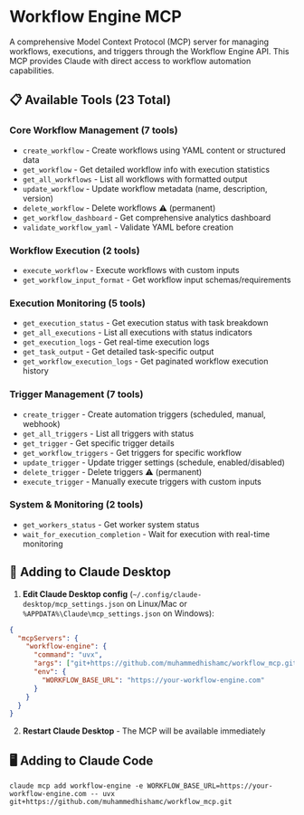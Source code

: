 # Workflow Engine MCP

A comprehensive Model Context Protocol (MCP) server for managing workflows, executions, and triggers through the Workflow Engine API. This MCP provides Claude with direct access to workflow automation capabilities.

## 📋 Available Tools (23 Total)

### **Core Workflow Management (7 tools)**
- `create_workflow` - Create workflows using YAML content or structured data
- `get_workflow` - Get detailed workflow info with execution statistics  
- `get_all_workflows` - List all workflows with formatted output
- `update_workflow` - Update workflow metadata (name, description, version)
- `delete_workflow` - Delete workflows ⚠️ (permanent)
- `get_workflow_dashboard` - Get comprehensive analytics dashboard
- `validate_workflow_yaml` - Validate YAML before creation

### **Workflow Execution (2 tools)**
- `execute_workflow` - Execute workflows with custom inputs
- `get_workflow_input_format` - Get workflow input schemas/requirements

### **Execution Monitoring (5 tools)**
- `get_execution_status` - Get execution status with task breakdown
- `get_all_executions` - List all executions with status indicators
- `get_execution_logs` - Get real-time execution logs
- `get_task_output` - Get detailed task-specific output
- `get_workflow_execution_logs` - Get paginated workflow execution history

### **Trigger Management (7 tools)**
- `create_trigger` - Create automation triggers (scheduled, manual, webhook)
- `get_all_triggers` - List all triggers with status
- `get_trigger` - Get specific trigger details
- `get_workflow_triggers` - Get triggers for specific workflow
- `update_trigger` - Update trigger settings (schedule, enabled/disabled)
- `delete_trigger` - Delete triggers ⚠️ (permanent)  
- `execute_trigger` - Manually execute triggers with custom inputs

### **System & Monitoring (2 tools)**
- `get_workers_status` - Get worker system status
- `wait_for_execution_completion` - Wait for execution with real-time monitoring

## 🔌 Adding to Claude Desktop

1. **Edit Claude Desktop config** (`~/.config/claude-desktop/mcp_settings.json` on Linux/Mac or `%APPDATA%\Claude\mcp_settings.json` on Windows):

```json
{
  "mcpServers": {
    "workflow-engine": {
      "command": "uvx",
      "args": ["git+https://github.com/muhammedhishamc/workflow_mcp.git"],
      "env": {
        "WORKFLOW_BASE_URL": "https://your-workflow-engine.com"
      }
    }
  }
}
```

2. **Restart Claude Desktop** - The MCP will be available immediately

## 🖥️ Adding to Claude Code

```
claude mcp add workflow-engine -e WORKFLOW_BASE_URL=https://your-workflow-engine.com -- uvx git+https://github.com/muhammedhishamc/workflow_mcp.git
```